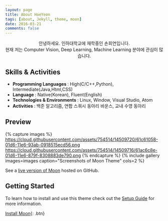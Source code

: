 ```yaml
---
layout: page
title: About HoeYeon
tags: [about, Jekyll, theme, moon]
date: 2016-03-21
comments: false
---
```

    
<center>안녕하세요. 인하대학교에 재학중인 손회연입니다.  <br>
    현재 저는 Computer Vision, Deep Learning, Machine Learning 분야에 관심이 많습니다.</center>

## Skills & Activities
* <strong> Programming Languages </strong> : High(C/C++,Python), Intermediate(Java,Html,CSS)
* <strong> Language </strong> : Native(Korean), Fluent(English)
* <strong> Technologies & Environments </strong> : Linux, Window, Visual Studio, Atom
* <strong> Activities </strong> : 백준 알고리즘, 연합 스쿼시 동아리 바운스, 교내 수영 동아리

## Preview

{% capture images %}
    https://cloud.githubusercontent.com/assets/754514/14509720/61c61058-01d6-11e6-93ab-0918515ecd56.png
    https://cloud.githubusercontent.com/assets/754514/14509716/61ac6c8e-01d6-11e6-879f-8308883de790.png
{% endcapture %}
{% include gallery images=images caption="Screenshots of Moon Theme" cols=2 %}

See a [live version of Moon](http://taylantatli.github.io/Moon) hosted on GitHub.

## Getting Started

To learn how to install and use this theme check out the [Setup Guide](http://taylantatli.me/Moon/moon-theme/) for more information.
      
[Install Moon](https://github.com/TaylanTatli/Moon){: .btn}
